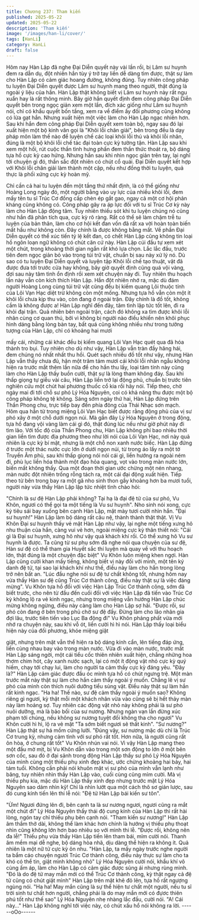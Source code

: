```yaml
---
title: Chương 237: Tham kiến
published: 2025-05-22
updated: 2025-05-22
description: 'Tham kiến'
image: '/images/han-li/cover/'
tags: [HanLi]
category: HanLi
draft: false
---
```


Hôm nay Hàn Lập đã nghe Đại Diễn quyết này vài lần rồi, bị Lâm
sư huynh đem ra dẫn dụ, đột nhiên hắn tùy ý trở tay liền dễ dàng
tìm được, thật sự làm cho Hàn Lập có cảm giác hoang đường,
không đúng.
Tuy nhiên công pháp tu luyện Đại Diễn quyết được Lâm sư huynh
mang theo người, thật đúng là ngoài ý liệu của hắn.
Hàn Lập thật không biết vị Lâm sư huynh này rất ngu xuẩn hay là
rất thông minh.
Bây giờ hắn quyết định đem công pháp Đại Diễn quyết bên trong
ngọc giản xem một lần, đích xác giống như Lâm sư huynh nói, chỉ
có khẩu quyết bốn tầng, xem ra về điểm ấy đối phương cũng
không có lừa gạt hắn.
Nhưng xuất hiện một việc làm cho Hàn Lập ngạc nhiên hơn.
Sau khi hắn đem công pháp Đại Diễn quyết xem toàn bộ, ngay
sau đó lại xuất hiện một bộ kinh văn gọi là "Khôi lỗi chân giải",
bên trong đều là dạy pháp môn làm thế nào để luyện chế các loại
khôi lỗi thú và khôi lỗi nhân, đúng là một bộ khôi lỗi chế tác đại
toàn cực kỳ tường tận.
Hàn Lập sau khi xem một hồi, rút cuộc thần tình hưng phấn đem
thần thức thoát ra, bộ dáng tựa hồ cực kỳ cao hứng. Nhưng hắn
sau khi nhìn ngọc giản trên tay, lại nghĩ tới chuyện gì đó, thần sắc
đột nhiên có chút cổ quái.
Đại Diễn quyết kết hợp với Khôi lỗi chân giải làm thành một cặp,
nếu như đồng thời tu luyện, quả thực là phối xứng cực kỳ hoàn
mỹ.

Chỉ cần cả hai tu luyện đến một tầng thứ nhất định, là có thể
giống như Hoàng Long ngày đó, một người bằng vào uy lực của
nhiều khôi lỗi, đem mấy tên tu sĩ Trúc Cơ đồng cấp chèn ép gắt
gao, ngay cả một cơ hội phản kháng cũng không có.
Công pháp gây ra áp lực đối với tu sĩ Trúc Cơ kỳ này làm cho
Hàn Lập động tâm.
Tuy nhiên thiếu sót khi tu luyện chúng nó cũng như hắn đã phân
tích qua, cực kỳ rõ ràng. Rất có thể sẽ làm chậm trễ tu luyện của
bản thân, làm cho cơ hội kết đan vốn đã rất xa vời hoàn toàn biến
mất hầu như không còn. Đây chính là được không bằng mất.
Về phần Đại Diễn quyết có thể xúc tiến tỷ lệ kết đan, có chết Hàn
Lập cũng không tin loại hồ ngôn loạn ngữ không có chút căn cứ
này.
Hàn Lập cúi đầu tự xem xét một chút, trong khoảng thời gian
ngắn rất khó lựa chọn. Lắc lắc đầu, trước tiên đem ngọc giản bỏ
vào trong túi trữ vật, chuẩn bị sau này xử lý nó.
Dù sao có tu luyện Đại Diễn quyết và luyện tập Khôi lỗi chế tạo
thuật, vật đã được đưa tới trước cửa hay không, bây giờ quyết
định cũng quá vội vàng, đợi sau này tâm tình ổn định rồi xem xét
chuyện này đi.
Tuy nhiên thu hoạch lần này vẫn còn kích thích Hàn Lập. Hắn đột
nhiên nhớ ra, mặc dù đám người Hoàng Long cùng túi trữ vật
cũng đều bị kiếm quang Lôi thuộc tính của Lôi Vạn Hạc diệt trừ
không còn một mống. Nhưng tựa hồ vẫn còn một ít khôi lỗi chưa
kịp thu vào, còn đang ở ngoài trận.
Đây chính là đồ tốt, không cầm là không được a!
Hàn Lập nghĩ đến đây, tâm tình lập tức tốt lên, đi ra khỏi đại trận.
Quả nhiên bên ngoài trận, cách đó không xa tìm được khôi lỗi
nhân cùng cơ quan thú, bởi vì không bị người nào điều khiển nên
khôi phục hình dáng bằng lòng bàn tay, bất quá cũng không nhiều
như trong tưởng tượng của Hàn Lập, chỉ có khoảng hai mươi

mấy cái, những cái khác đều bị kiếm quang Lôi Vạn Hạc quét qua
đã hóa thành tro bụi.
Tuy nhiên cho dù như vậy, Hàn Lập vẫn tràn đầy hăng hái, đem
chúng nó nhất nhất thu hồi.
Quét sạch nhiều đồ tốt như vậy, nhưng Hàn Lập vẫn thấy chưa
đủ, hận một trăm tám mươi cái khôi lỗi nhân ngẫu không hiện ra
trước mắt thêm lần nữa để cho hắn thu lấy, loại tâm tính này cũng
làm cho Hàn Lập thấy buồn cười, thật sự là lòng tham không đáy.
Sau khi thấp giọng tự giễu vài câu, Hàn Lập liền trở lại động phủ,
chuẩn bị trước tiên nghiên cứu một chút hai phương thuốc cổ kia
rồi hãy nói. Tiếp theo, chờ ngày mai đi tới chỗ sư phó Lý Hóa
Nguyên, coi có khả năng thu được một bộ công pháp không tệ
không.
Sáng sớm ngày thứ hai, Hàn Lập đứng trên Thần Phong chu, trực
tiếp bay đến phía đông của Thái Nhạc sơn mạch.
Hôm qua hắn từ trong miệng Lôi Vạn Hạc biết được rằng động
phủ của vị sư phó xây ở một chỗ dưới ngọn núi. Mà gần đây Lý
Hóa Nguyên ở trong động, tựa hồ đang vội vàng làm cái gì đó,
thật đúng lúc nếu như giờ phút này đi tìm lão.
Với tốc độ của Thần Phong chu, Hàn Lập không phí bao nhiêu
thời gian liền tìm được địa phương theo như lời nói của Lôi Vạn
Hạc, nơi này quả nhiên là cực kỳ bí mật, nhưng là một chỗ non
xanh nước biếc.
Hàn Lập đứng ở trước một thác nước cực lớn ở dưới ngọn núi,
từ trong áo lấy ra một tờ Truyền Âm phù, sau khi thấp giọng nói
nói cái gì, liền hướng ra ngoài ném đi, phù lục liền hóa thành một
đạo hỏa quang, vọt vào trong màn nước lớn, biến mất không thấy.
Qua một đoạn thời gian ước chừng một nén nhang, màn nước
đột nhiên trống rỗng tách ra, một cái đại động xuất hiện. Tiếp theo
từ bên trong bay ra một gã nho sinh thon gầy khoảng hơn ba
mươi tuổi, người này vừa thấy Hàn Lập lập tức nhiệt tình chào
hỏi:

"Chính là sư đệ Hàn Lập phải không? Tại hạ là đại đệ tử của sư
phó, Vu Khôn, ngươi có thể gọi ta một tiếng là Vu sư huynh".
Nho sinh nói xong, cực kỳ tiêu sái bay xuống bên cạnh Hàn Lập,
mặt mày tươi cười nhìn hắn.
"Đại sư huynh!" Hàn Lập làm bộ dáng rất câu nệ, thành thành thật
thật.
Vị Vu Khôn Đại sư huynh thấy vẻ mặt Hàn Lập như vậy, lại nghe
một tiếng xưng hô nhu thuận của hắn, càng vui vẻ hơn, ngoài
miệng cực kỳ thân thiết nói:
"Cái gì là Đại sư huynh, xưng hô như vậy quá khách khí rồi. Có
thể xưng hô Vu sư huynh là được. Ta cũng từ sư phụ sớm đã
nghe nói qua chuyện của sư đệ, Hàn sư đệ có thể tham gia Huyết
sắc thí luyện mà quay về với thu hoạch lớn, thật đúng là một
chuyện đặc biệt" Vu Khôn luôn miệng khen ngợi.
Hàn Lập cũng cười khan mấy tiếng, không biết vị này đối với
mình, một tên ký danh đệ tử, tại sao lại khách khí như thế, điều
này làm cho hắn trong lòng trở nên bất an.
"Lúc đầu nghe nói sư đệ tư chất không tốt, nhưng hôm nay vừa
thấy Hàn sư đệ cũng Trúc Cơ thành công, điều này thật sự là việc
đáng mừng".
Vu Khôn tựa hồ đối với việc Hàn Lập Trúc Cơ thành công, sớm
đã biết trước, cho nên từ đầu đến cuối đối với việc Hàn Lập đã
tiến vào Trúc Cơ kỳ không lộ ra vẻ kinh ngạc, nhưng trong miệng
vẫn hướng Hàn Lập chúc mừng không ngừng, điều này càng làm
cho Hàn Lập sợ hãi.
"Được rồi, sư phó còn đang ở bên trong phủ chờ sư đệ đấy. Đừng
làm cho lão nhân gia đợi lâu, trước tiên tiến vào Lục Ba động đi"
Vu Khôn phảng phất vừa mới nhớ ra chuyện này, sau khi vỗ ót,
liền cười hì hì nói.
Hàn Lập thấy loại biểu hiện này của đối phương, khóe miệng giật

giật, nhưng trên mặt vẫn thể hiện ra bộ dáng kính cẩn, lên tiếng
đáp ứng, liền cùng nhau bay vào trong màn nước.
Vừa đi vào màn nước, trước mắt Hàn Lập sáng ngời, một cái tiểu
cốc thiên nhiên xuất hiện, chẳng những hoa thơm chim hót, cây
xanh nước sạch, lại có một ít động vật nhỏ cực kỳ quý hiếm, chạy
tới chạy lui, làm cho người ta cảm thấy cực kỳ đáng yêu.
"Đây là?" Hàn Lập cảm giác được đầu óc mình tựa hồ có chút
ngưng trệ. Một màn trước mắt này thật sự làm cho hắn cảm thấy
ngoài ý muốn. Chẳng lẽ vị sư phó của mình còn thích nuôi dưỡng
tiểu sủng vật. Điều này thật sự làm hắn rất kinh ngạc.
"Ha ha! Thế nào, sư đệ cảm thấy ngoài ý muốn sao? Không riêng
gì ngươi, kỳ thật mỗi một khách nhân vừa vào cũng sẽ bị hết thảy
màn này làm hoảng sợ. Tuy nhiên các động vật nhỏ này không
phải là sư phó nuôi dưỡng, mà là bảo bối của sư nương. Nhưng
ngàn vạn lần đừng xúc phạm tới chúng, nếu không sư nương
tuyệt đối không tha cho ngươi" Vu Khôn cười hì hì, lộ ra vẻ mặt
"Ta sớm biết ngươi sẽ thất kinh".
"Sư nương?" Hàn Lập thật sự há mồm cứng lưỡi.
"Đúng vậy, sư nương mặc dù chỉ là Trúc Cơ trung kỳ, nhưng cảm
tình với sư phó rất tốt. Hơn nữa, là người cũng rất ôn hòa, ở
chung rất tốt" Vu Khôn nhún vai nói.
Vì vậy Hàn Lập mang theo một đầu mờ mịt, bị Vu Khôn dẫn vào
trong một sơn động to lớn ở một bên sơn cốc, sau đó ở đại sảnh
trong động Hàn Lập thấy sư phó Lý Hóa Nguyên của mình cùng
một thiếu phụ xinh đẹp khác, ước chừng khoảng hai bảy, hai tám
tuổi.
Không cần phải nói khuôn mặt vị sư phó của mình vẫn lạnh như
băng, tuy nhiên nhìn thấy Hàn Lập vào, cuối cùng cũng mỉm cười.
Mà vị thiếu phụ kia, mặc dù Hàn Lập thấy xinh đẹp nhưng trước
mặt Lý Hóa Nguyên sao dám nhìn kỹ! Chỉ là nhìn lướt qua một
cách thô sơ giản lược, sau đó cung kính tiến lên thi lễ nói:
"Đệ tử Hàn Lập bái kiến sư tôn".

"Ừm! Ngươi đứng lên đi, bên cạnh ta là sư nương ngươi, ngươi
cũng ra mắt một chút đi" Lý Hóa Nguyên thấy thái độ cung kính
của Hàn Lập thì rất hài lòng, ngón tay chỉ thiếu phụ bên cạnh nói.
"Tham kiến sư nương!" Hàn Lập âm thầm thở dài, không thể làm
khác hơn chính là hướng vị thiếu phụ thoạt nhìn cũng không lớn
hơn bao nhiêu so với mình thi lễ.
"Được rồi, không nên đa lễ!" Thiếu phụ vừa thấy Hàn Lập tiến lên
tham bái, mỉm cười nói. Thanh âm mềm mại dễ nghe, bộ dáng
hòa nhã, dịu dàng thể hiện ra không ít. Quả nhiên là một nữ tử
cực kỳ ôn nhu.
"Hàn Lập, ta mấy ngày trước nghe người ta bẩm cáo chuyện
ngươi Trúc Cơ thành công, điều này thực sự làm cho ta khó có thể
tin, giật mình không nhỏ" Lý Hóa Nguyên cười nói, khẩu khí vô
cùng ấm áp, làm cho Hàn Lập có cảm giác được sủng ái nhưng
rùng mình.
"Đó là do đệ tử may mắn mới có thể Trúc Cơ thành công, kỳ thật
ngay cả đệ tử cũng có chút giật mình" Hàn Lập trên mặt khẽ đỏ
lên, tựa hồ rất ngượng ngùng nói.
"Ha ha! May mắn cũng là sự thể hiện tư chất một người, nếu tu sĩ
trời sinh tư chất hơn người, chẳng phải là do may mắn mới có
đựơc thiên phú tốt như thế sao" Lý Hóa Nguyên nhẹ nhàng lắc
đầu, cười nói.
"A! Cái này…" Hàn Lập không nghĩ tới việc này, có chút xấu hổ
nói không ra lời.
------oOo------
